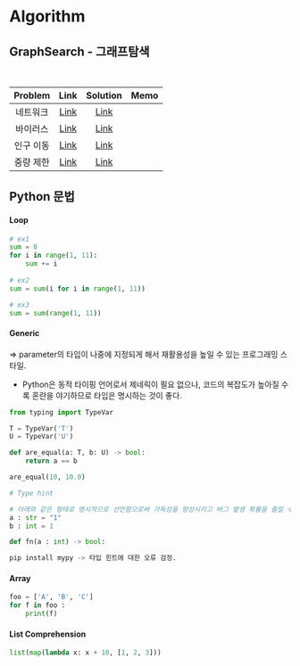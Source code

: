 # Algorithm

## GraphSearch - 그래프탐색
<br>

|<center>Problem|<center>Link|<center>Solution|<center>Memo|
|---|:---:|:---:|---|
|<center>네트워크|[<center>Link](https://programmers.co.kr/learn/courses/30/lessons/43162)|[<center>Link](https://github.com/yuchan509/Coding-Test-Study/blob/main/Coding%20Test%20-%20%EB%84%A4%ED%8A%B8%EC%9B%8C%ED%81%AC.py)||
|<center>바이러스|[<center>Link](https://www.acmicpc.net/problem/2606)|[<center>Link](https://github.com/yuchan509/Coding-Test-Study/blob/main/Coding%20Test%20-%20%EB%B0%94%EC%9D%B4%EB%9F%AC%EC%8A%A4.py)||
|<center>인구 이동|[<center>Link](https://www.acmicpc.net/problem/16234)|[<center>Link](https://github.com/yuchan509/Coding-Test-Study/blob/main/Coding%20Test%20-%20%EC%9D%B8%EA%B5%AC%20%EC%9D%B4%EB%8F%99.py)||
|<center>중량 제한|[<center>Link](https://www.acmicpc.net/problem/1939)|[<center>Link](https://github.com/yuchan509/Coding-Test-Study/blob/main/Coding%20Test%20-%20%EC%A4%91%EB%9F%89%20%EC%A0%9C%ED%95%9C.py)||
    
    

## Python 문법

#### Loop
```python
# ex1
sum = 0 
for i in range(1, 11):
    sum += i
    
# ex2
sum = sum(i for i in range(1, 11))

# ex3
sum = sum(range(1, 11))    
```

#### Generic
=> parameter의 타입이 나중에 지정되게 해서 재활용성을 높일 수 있는 프로그래밍 스타일.
* Python은 동적 타이핑 언어로서 제네릭이 필요 없으나, 코드의 복잡도가 높아질 수록 혼란을 야기하므로 타입은 명시하는 것이 좋다.

```python
from typing import TypeVar

T = TypeVar('T')
U = TypeVar('U')

def are_equal(a: T, b: U) -> bool:
    return a == b

are_equal(10, 10.0)

# Type hint

# 아래와 같은 형태로 명시적으로 선언함으로써 가독성을 향상시키고 버그 발생 확률을 줄일 수 있다. 단, version 3.5부터 사용이 가능.
a : str = "1"
b : int = 1

def fn(a : int) -> bool:

pip install mypy -> 타입 힌트에 대한 오류 검정.
```

#### Array
```python
foo = ['A', 'B', 'C']
for f in foo :
    print(f)
```


#### List Comprehension
```python
list(map(lambda x: x + 10, [1, 2, 3]))


```



